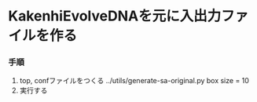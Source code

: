 # KakenhiEvolveDNAを元に入出力ファイルを作る
### 手順
1. top, confファイルをつくる
../utils/generate-sa-original.py
box size = 10
2. 実行する
